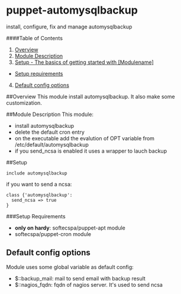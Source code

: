 puppet-automysqlbackup
======================

install, configure, fix and manage automysqlbackup

####Table of Contents

1. [Overview](#overview)
2. [Module Description](#module-description)
3. [Setup - The basics of getting started with [Modulename]](#setup)
 * [Setup requirements](#setup-requirements)
4. [Default config options](#default-config-options)

##Overview
This module install automysqlbackup. It also make some customization.

##Module Description
This module:

 * install automysqlbackup
 * delete the default cron entry
 * on the executable add the evalution of OPT variable from /etc/default/automysqlbackup
 * if you send\_ncsa is enabled it uses a wrapper to lauch backup

##Setup

    include automysqlbackup

if you want to send a ncsa:

    class {'automysqlbackup':
      send_ncsa => true
    }

###Setup Requirements

 * **only on hardy**: softecspa/puppet-apt module
 * softecspa/puppet-cron module

## Default config options

Module uses some global variable as default config:

 * $::backup\_mail: mail to send email with backup result
 * $::nagios\_fqdn: fqdn of nagios server. It's used to send ncsa
